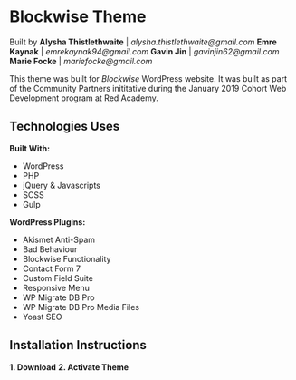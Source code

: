 # Blockwise Theme 

Built by
**Alysha Thistlethwaite** | _alysha.thistlethwaite@gmail.com_
**Emre Kaynak** | _emrekaynak94@gmail.com_
**Gavin Jin** | _gavinjin62@gmail.com_
**Marie Focke** | _mariefocke@gmail.com_

This theme was built for *Blockwise* WordPress website. It was built as part of the Community Partners inititative during the January 2019 Cohort Web Development program at Red Academy. 

## Technologies Uses 

**Built With:**
- WordPress 
- PHP 
- jQuery & Javascripts 
- SCSS 
- Gulp 

**WordPress Plugins:**
- Akismet Anti-Spam
- Bad Behaviour 
- Blockwise Functionality 
- Contact Form 7 
- Custom Field Suite 
- Responsive Menu
- WP Migrate DB Pro
- WP Migrate DB Pro Media Files 
- Yoast SEO

## Installation Instructions 

**1. Download**
**2. Activate Theme**

